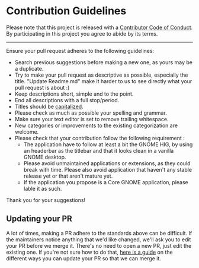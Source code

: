 # Contribution Guidelines

Please note that this project is released with a
[Contributor Code of Conduct](code-of-conduct.md). By participating in this
project you agree to abide by its terms.

---

Ensure your pull request adheres to the following guidelines:

- Search previous suggestions before making a new one, as yours may be a duplicate.
- Try to make your pull request as descriptive as possible, especially the title. "Update Readme.md" make it harder to us to see directly what your pull request is about :)
- Keep descriptions short, simple and to the point.
- End all descriptions with a full stop/period.
- Titles should be [capitalized](http://grammar.yourdictionary.com/capitalization/rules-for-capitalization-in-titles.html).
- Please check as much as possible your spelling and grammar.
- Make sure your text editor is set to remove trailing whitespace.
- New categories or improvements to the existing categorization are welcome.
- Please check that your contribution follow the following requirement :
  - The application have to follow at least a bit the GNOME HIG, by using an headerbar as the titlebar and that it looks clean in a vanilla GNOME desktop.
  - Please avoid unmaintained applications or extensions, as they could break with time. Please also avoid application that haven't any stable release yet or that aren't mature yet.
  - If the application you propose is a Core GNOME application, please lable it as such.
  
Thank you for your suggestions!


## Updating your PR

A lot of times, making a PR adhere to the standards above can be difficult.
If the maintainers notice anything that we'd like changed, we'll ask you to
edit your PR before we merge it. There's no need to open a new PR, just edit
the existing one. If you're not sure how to do that,
[here is a guide](https://github.com/RichardLitt/docs/blob/master/amending-a-commit-guide.md)
on the different ways you can update your PR so that we can merge it.
